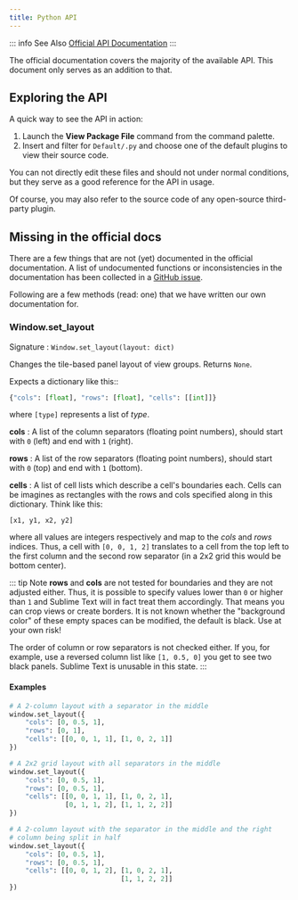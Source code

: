 ```yaml
---
title: Python API
---
```


::: info See Also
[Official API Documentation](https://www.sublimetext.com/docs/api_reference.html)
:::

The official documentation covers the majority of the available API.
This document only serves as an addition to that.


## Exploring the API

A quick way to see the API in action:

1. Launch the **View Package File** command
   from the command palette.
1. Insert and filter for `Default/.py`
   and choose one of the default plugins
   to view their source code.

You can not directly edit these files
and should not under normal conditions,
but they serve as a good reference
for the API in usage.

Of course, you may also refer to the source code
of any open-source third-party plugin.


## Missing in the official docs

There are a few things
that are not (yet) documented in the official documentation.
A list of undocumented functions or inconsistencies in the documentation
has been collected in a [GitHub issue][documentation-bugs].

[documentation-bugs]: https://github.com/sublimehq/sublime_text/issues/2290


Following are a few methods (read: one)
that we have written our own documentation for.


### Window.set_layout

Signature
: `Window.set_layout(layout: dict)`

Changes the tile-based panel layout of view groups.
Returns `None`.

Expects a dictionary like this::

```py
{"cols": [float], "rows": [float], "cells": [[int]]}
```

where `[type]` represents a list of *type*.

**cols**
: A list of the column separators (floating point numbers), should
  start with `0` (left) and end with `1` (right).

**rows**
: A list of the row separators (floating point numbers), should start
  with `0` (top) and end with `1` (bottom).

**cells**
: A list of cell lists which describe a cell's boundaries each. Cells
  can be imagines as rectangles with the rows and cols specified along
  in this dictionary. Think like this:

  ```
  [x1, y1, x2, y2]
  ```

  where all values are integers respectively and map to the *cols* and
  *rows* indices. Thus, a cell with `[0, 0, 1, 2]` translates to a
  cell from the top left to the first column and the second row
  separator (in a 2x2 grid this would be bottom center).

::: tip Note
**rows** and **cols** are not tested for boundaries and they are not
adjusted either. Thus, it is possible to specify values lower than
`0` or higher than `1` and Sublime Text will in fact treat them
accordingly. That means you can crop views or create borders. It is
not known whether the "background color" of these empty spaces can
be modified, the default is black. Use at your own risk!

The order of column or row separators is not checked either. If you,
for example, use a reversed column list like `[1, 0.5, 0]` you
get to see two black panels. Sublime Text is unusable in this state.
:::

#### Examples

```py
# A 2-column layout with a separator in the middle
window.set_layout({
    "cols": [0, 0.5, 1],
    "rows": [0, 1],
    "cells": [[0, 0, 1, 1], [1, 0, 2, 1]]
})

# A 2x2 grid layout with all separators in the middle
window.set_layout({
    "cols": [0, 0.5, 1],
    "rows": [0, 0.5, 1],
    "cells": [[0, 0, 1, 1], [1, 0, 2, 1],
              [0, 1, 1, 2], [1, 1, 2, 2]]
})

# A 2-column layout with the separator in the middle and the right
# column being split in half
window.set_layout({
    "cols": [0, 0.5, 1],
    "rows": [0, 0.5, 1],
    "cells": [[0, 0, 1, 2], [1, 0, 2, 1],
                            [1, 1, 2, 2]]
})
```
